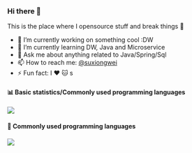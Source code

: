 ### Hi there 👋
This is the place where I opensource stuff and break things :rofl:

- 🔭 I’m currently working on something cool :DW
- 🌱 I’m currently learning DW, Java and Microservice
- 💬 Ask me about anything related to Java/Spring/Sql
- 📫 How to reach me: [@suxiongwei](https://twitter.com/UKy4vyf1YCghXbX)
- ⚡ Fun fact: I :heart: :cat: s

<h4>📊 Basic statistics/Commonly used programming languages<h4>
<a href="https://github.com/suxiongwei">
  <img src="https://github-readme-stats.vercel.app/api?username=suxiongwei&bg_color=30,e96443,904e95&title_color=fff&text_color=fff" />
</a>
  
<h4>📕 Commonly used programming languages<h4>
<a href="https://github.com/suxiongwei">
  <img src="https://github-readme-stats.vercel.app/api/top-langs/?username=suxiongwei&layout=compact" />
</a>

